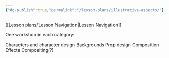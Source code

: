 ```yaml
---
{"dg-publish":true,"permalink":"/lesson-plans/illustrative-aspects/"}
---
```



[[Lesson plans/Lesson Navigation\|Lesson Navigation]]


One workshop in each category: 

Characters and character design
Backgrounds
Prop design
Composition 
Effects
Compositing(?)
